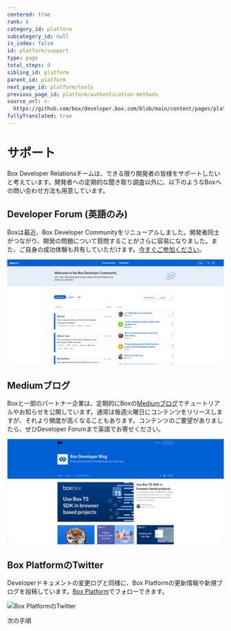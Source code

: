 ```yaml
---
centered: true
rank: 6
category_id: platform
subcategory_id: null
is_index: false
id: platform/support
type: page
total_steps: 9
sibling_id: platform
parent_id: platform
next_page_id: platform/tools
previous_page_id: platform/authentication-methods
source_url: >-
  https://github.com/box/developer.box.com/blob/main/content/pages/platform/support.md
fullyTranslated: true
---
```

# サポート

Box Developer Relationsチームは、できる限り開発者の皆様をサポートしたいと考えています。開発者への定期的な聞き取り調査以外に、以下のようなBoxへの問い合わせ方法も用意しています。

## Developer Forum (英語のみ)

Boxは最近、Box Developer Communityをリニューアルしました。開発者同士がつながり、開発の問題について質問することがさらに容易になりました。また、ご自身の成功体験も共有していただけます。[今すぐご参加ください][forum]。

<ImageFrame center>

![Box Developer Forum (英語のみ)](images/forum.png)

</ImageFrame>

## Mediumブログ

Boxと一部のパートナー企業は、定期的にBoxの[Mediumブログ][medium]でチュートリアルやお知らせを公開しています。通常は毎週火曜日にコンテンツをリリースしますが、それより頻度が高くなることもあります。コンテンツのご要望がありましたら、ぜひDeveloper Forumまで英語でお寄せください。

<ImageFrame center>

![Box開発者向けブログ](images/blog.png)

</ImageFrame>

## Box PlatformのTwitter

Developerドキュメントの変更ログと同様に、Box Platformの更新情報や新規ブログを投稿しています。[Box Platform][twitter]でフォローできます。

<ImageFrame center>

![Box PlatformのTwitter](images/twitter.png)

</ImageFrame>

<Next>

次の手順

</Next>

[samples]: g://cli/scripts/

<!-- i18n-enable localize-links -->

[forum]: https://community.box.com/

[medium]: https://medium.com/box-developer-japan-blog

[twitter]: https://twitter.com/BoxPlatform

<!-- i18n-disable localize-links -->
